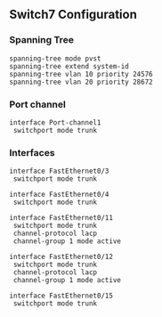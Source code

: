 ## Switch7 Configuration  
### Spanning Tree 
```
spanning-tree mode pvst
spanning-tree extend system-id
spanning-tree vlan 10 priority 24576
spanning-tree vlan 20 priority 28672
```
### Port channel 
```
interface Port-channel1
 switchport mode trunk
```
### Interfaces
```
interface FastEthernet0/3
 switchport mode trunk
       
interface FastEthernet0/4
 switchport mode trunk

interface FastEthernet0/11
 switchport mode trunk
 channel-protocol lacp
 channel-group 1 mode active

interface FastEthernet0/12
 switchport mode trunk
 channel-protocol lacp
 channel-group 1 mode active

interface FastEthernet0/15
 switchport mode trunk
```
